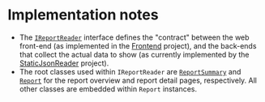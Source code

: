 ﻿# Implementation notes

* The [`IReportReader`](IReportReader.cs) interface defines the "contract" between the web front-end (as implemented in the [Frontend](../Frontend) project), and the back-ends that collect the actual data to show (as currently implemented by the [StaticJsonReader](../StaticJsonReader) project).
* The root classes used within `IReportReader` are [`ReportSummary`](ReportSummary.cs) and [`Report`](Report.cs) for the report overview and report detail pages, respectively. All other classes are embedded within `Report` instances.